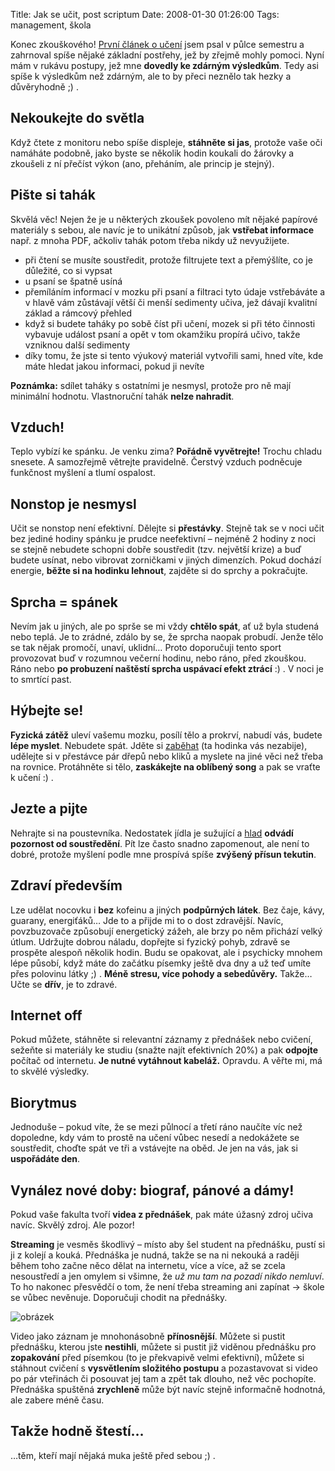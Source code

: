 Title: Jak se učit, post scriptum
Date: 2008-01-30 01:26:00
Tags: management, škola

Konec zkouškového! [První článek o učení]({filename}2007-11-17_jak-se-ucit.md) jsem psal v půlce semestru a zahrnoval spíše nějaké základní postřehy, jež by zřejmě mohly pomoci. Nyní mám v rukávu postupy, jež mne **dovedly ke zdárným výsledkům**. Tedy asi spíše k výsledkům než zdárným, ale to by přeci neznělo tak hezky a důvěryhodně ;) .

## Nekoukejte do světla

Když čtete z monitoru nebo spíše displeje, **stáhněte si jas**, protože vaše oči namáháte podobně, jako byste se několik hodin koukali do žárovky a zkoušeli z ní přečíst výkon (ano, přeháním, ale princip je stejný).

## Pište si tahák

Skvělá věc! Nejen že je u některých zkoušek povoleno mít nějaké papírové materiály s sebou, ale navíc je to unikátní způsob, jak **vstřebat informace** např. z mnoha PDF, ačkoliv tahák potom třeba nikdy už nevyužijete.

-   při čtení se musíte soustředit, protože filtrujete text a přemýšlíte, co je důležité, co si vypsat
-   u psaní se špatně usíná
-   přemíláním informací v mozku při psaní a filtraci tyto údaje vstřebáváte a v hlavě vám zůstávají větší či menší sedimenty učiva, jež dávají kvalitní základ a rámcový přehled
-   když si budete taháky po sobě číst při učení, mozek si při této činnosti vybavuje událost psaní a opět v tom okamžiku propírá učivo, takže vzniknou další sedimenty
-   díky tomu, že jste si tento výukový materiál vytvořili sami, hned víte, kde máte hledat jakou informaci, pokud ji nevíte

**Poznámka:** sdílet taháky s ostatními je nesmysl, protože pro ně mají minimální hodnotu. Vlastnoruční tahák **nelze nahradit**.

## Vzduch!

Teplo vybízí ke spánku. Je venku zima? **Pořádně vyvětrejte!** Trochu chladu snesete. A samozřejmě větrejte pravidelně. Čerstvý vzduch podněcuje funkčnost myšlení a tlumí ospalost.

## Nonstop je nesmysl

Učit se nonstop není efektivní. Dělejte si **přestávky**. Stejně tak se v noci učit bez jediné hodiny spánku je prudce neefektivní – nejméně 2 hodiny z noci se stejně nebudete schopni dobře soustředit (tzv. největší krize) a buď budete usínat, nebo vibrovat zorničkami v jiných dimenzích. Pokud dochází energie, **běžte si na hodinku lehnout**, zajděte si do sprchy a pokračujte.

## Sprcha = spánek

Nevím jak u jiných, ale po sprše se mi vždy **chtělo spát**, ať už byla studená nebo teplá. Je to zrádné, zdálo by se, že sprcha naopak probudí. Jenže tělo se tak nějak promočí, unaví, uklidní… Proto doporučuji tento sport provozovat buď v rozumnou večerní hodinu, nebo ráno, před zkouškou. Ráno nebo **po probuzení naštěstí sprcha uspávací efekt ztrácí** :) . V noci je to smrtící past.

## Hýbejte se!

**Fyzická zátěž** uleví vašemu mozku, posílí tělo a prokrví, nabudí vás, budete **lépe myslet**. Nebudete spát. Jděte si [zaběhat]({filename}2007-08-16_run-forrest-run.md) (ta hodinka vás nezabije), udělejte si v přestávce pár dřepů nebo kliků a myslete na jiné věci než třeba na rovnice. Protáhněte si tělo, **zaskákejte na oblíbený song** a pak se vraťte k učení :) .

## Jezte a pijte

Nehrajte si na poustevníka. Nedostatek jídla je sužující a [hlad](http://hlad.javorek.net) **odvádí pozornost od soustředění**. Pít lze často snadno zapomenout, ale není to dobré, protože myšlení podle mne prospívá spíše **zvýšený přísun tekutin**.

## Zdraví především

Lze udělat nocovku i **bez** kofeinu a jiných **podpůrných látek**. Bez čaje, kávy, guarany, energiťáků… Jde to a přijde mi to o dost zdravější. Navíc, povzbuzovače způsobují energetický zážeh, ale brzy po něm přichází velký útlum. Udržujte dobrou náladu, dopřejte si fyzický pohyb, zdravě se prospěte alespoň několik hodin. Budu se opakovat, ale i psychicky mnohem lépe působí, když máte do začátku písemky ještě dva dny a už teď umíte přes polovinu látky ;) . **Méně stresu, více pohody a sebedůvěry.** Takže… Učte se **dřív**, je to zdravé.

## Internet off

Pokud můžete, stáhněte si relevantní záznamy z přednášek nebo cvičení, sežeňte si materiály ke studiu (snažte najít efektivních 20%) a pak **odpojte** počítač od internetu. **Je nutné vytáhnout kabeláž.** Opravdu. A věřte mi, má to skvělé výsledky.

## Biorytmus

Jednoduše – pokud víte, že se mezi půlnocí a třetí ráno naučíte víc než dopoledne, kdy vám to prostě na učení vůbec nesedí a nedokážete se soustředit, choďte spát ve tři a vstávejte na oběd. Je jen na vás, jak si **uspořádáte den**.

## Vynález nové doby: biograf, pánové a dámy!

Pokud vaše fakulta tvoří **videa z přednášek**, pak máte úžasný zdroj učiva navíc. Skvělý zdroj. Ale pozor!

**Streaming** je vesměs škodlivý – místo aby šel student na přednášku, pustí si ji z kolejí a kouká. Přednáška je nudná, takže se na ni nekouká a raději během toho začne něco dělat na internetu, více a více, až se zcela nesoustředí a jen omylem si všimne, že *už mu tam na pozadí nikdo nemluví*. To ho nakonec přesvědčí o tom, že není třeba streaming ani zapínat → škole se vůbec nevěnuje. Doporučuji chodit na přednášky.

![obrázek]({filename}/images/34.jpg)

Video jako záznam je mnohonásobně **přínosnější**. Můžete si pustit přednášku, kterou jste **nestihli**, můžete si pustit již viděnou přednášku pro **zopakování** před písemkou (to je překvapivě velmi efektivní), můžete si stáhnout cvičení s **vysvětlením složitého postupu** a pozastavovat si video po pár vteřinách či posouvat jej tam a zpět tak dlouho, než věc pochopíte. Přednáška spuštěná **zrychleně** může být navíc stejně informačně hodnotná, ale zabere méně času.

## Takže hodně štestí…

…těm, kteří mají nějaká muka ještě před sebou ;) .
